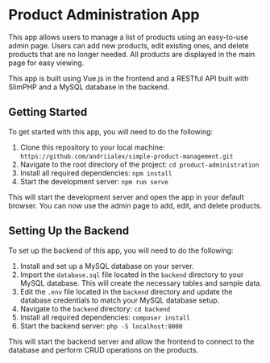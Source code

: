 # Product Administration App

This app allows users to manage a list of products using an easy-to-use admin page. Users can add new products, edit existing ones, and delete products that are no longer needed. All products are displayed in the main page for easy viewing.

This app is built using Vue.js in the frontend and a RESTful API built with SlimPHP and a MySQL database in the backend.

## Getting Started

To get started with this app, you will need to do the following:

1. Clone this repository to your local machine: `https://github.com/andriialex/simple-product-management.git`
2. Navigate to the root directory of the project: `cd product-administration`
3. Install all required dependencies: `npm install`
4. Start the development server: `npm run serve`

This will start the development server and open the app in your default browser. You can now use the admin page to add, edit, and delete products.

## Setting Up the Backend

To set up the backend of this app, you will need to do the following:

1. Install and set up a MySQL database on your server.
2. Import the `database.sql` file located in the `backend` directory to your MySQL database. This will create the necessary tables and sample data.
3. Edit the `.env` file located in the `backend` directory and update the database credentials to match your MySQL database setup.
4. Navigate to the `backend` directory: `cd backend`
5. Install all required dependencies: `composer install`
6. Start the backend server: `php -S localhost:8000`

This will start the backend server and allow the frontend to connect to the database and perform CRUD operations on the products.
